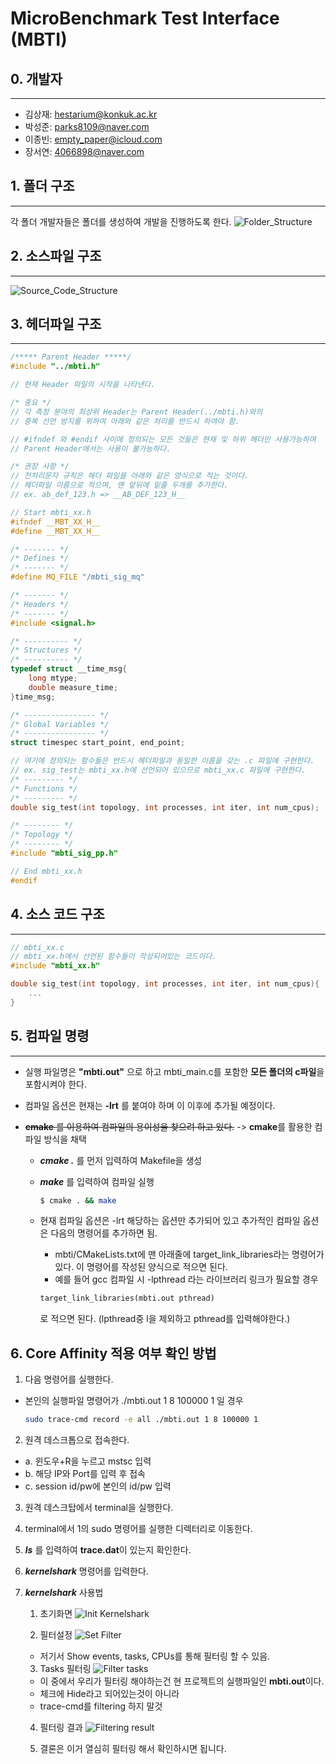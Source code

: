 # MicroBenchmark Test Interface (MBTI)

## 0. 개발자

---

- 김상재: <hestarium@konkuk.ac.kr>
- 박성준: <parks8109@naver.com>
- 이종빈: <empty_paper@icloud.com>
- 장서연: <4066898@naver.com>

## 1. 폴더 구조

---

각 폴더 개발자들은 폴더를 생성하여 개발을 진행하도록 한다.
![Folder_Structure](.readme/folder_structure.jpg)

## 2. 소스파일 구조

---

![Source_Code_Structure](.readme/slide1.jpg)

## 3. 헤더파일 구조

---

```h
/***** Parent Header *****/
#include "../mbti.h" 

// 현재 Header 파일의 시작을 나타낸다.

/* 중요 */
// 각 측정 분야의 최상위 Header는 Parent Header(../mbti.h)와의
// 중복 선언 방지를 위하여 아래와 같은 처리를 반드시 하여야 함.

// #ifndef 와 #endif 사이에 정의되는 모든 것들은 현재 및 하위 헤더만 사용가능하며
// Parent Header에서는 사용이 불가능하다.

/* 권장 사항 */
// 전처리문자 규칙은 헤더 파일을 아래와 같은 양식으로 적는 것이다.
// 헤더파일 이름으로 적으며, 맨 앞뒤에 밑줄 두개를 추가한다.
// ex. ab_def_123.h => __AB_DEF_123_H__

// Start mbti_xx.h
#ifndef __MBT_XX_H__
#define __MBT_XX_H__

/* ------- */
/* Defines */
/* ------- */
#define MQ_FILE "/mbti_sig_mq"

/* ------- */
/* Headers */
/* ------- */
#include <signal.h>

/* ---------- */
/* Structures */
/* ---------- */
typedef struct __time_msg{
    long mtype;
    double measure_time;
}time_msg;

/* ---------------- */
/* Global Variables */
/* ---------------- */
struct timespec start_point, end_point;

// 여기에 정의되는 함수들은 반드시 헤더파일과 동일한 이름을 갖는 .c 파일에 구현한다.
// ex. sig_test는 mbti_xx.h에 선언되어 있으므로 mbti_xx.c 파일에 구현한다.
/* --------- */
/* Functions */
/* --------- */
double sig_test(int topology, int processes, int iter, int num_cpus);

/* -------- */
/* Topology */
/* -------- */
#include "mbti_sig_pp.h"

// End mbti_xx.h
#endif
```

## 4. 소스 코드 구조

---

```c
// mbti_xx.c
// mbti_xx.h에서 선언된 함수들이 작성되어있는 코드이다.
#include "mbti_xx.h"

double sig_test(int topology, int processes, int iter, int num_cpus){
    ...
}

```

## 5. 컴파일 명령

---

- 실행 파일명은 **"mbti.out"** 으로 하고 mbti_main.c를 포함한 **모든 폴더의 c파일**을 포함시켜야 한다.
- 컴파일 옵션은 현재는 **-lrt** 를 붙여야 하며 이 이후에 추가될 예정이다.

- ~~**cmake** 를 이용하여 컴파일의 용이성을 찾으려 하고 있다.~~
-> **cmake**를 활용한 컴파일 방식을 채택
  - ***cmake .*** 를 먼저 입력하여 Makefile을 생성
  - ***make*** 를 입력하여 컴파일 실행
    ```bash
    $ cmake . && make 
    ```

  - 현재 컴파일 옵션은 -lrt 해당하는 옵션만 추가되어 있고 추가적인 컴파일 옵션은 다음의 명령어를 추가하면 됨.
      - mbti/CMakeLists.txt에 맨 아래줄에 target_link_libraries라는 명령어가 있다. 이 명령어를 작성된 양식으로 적으면 된다.
      - 예를 들어 gcc 컴파일 시 -lpthread 라는 라이브러리 링크가 필요할 경우
    ```Makefile
    target_link_libraries(mbti.out pthread)
    ```
      로 적으면 된다. (lpthread중 l을 제외하고 pthread를 입력해야한다.)


## 6. Core Affinity 적용 여부 확인 방법

1. 다음 명령어를 실행한다.
- 본인의 실행파일 명령어가 ./mbti.out 1 8 100000 1 일 경우
    ``` bash
    sudo trace-cmd record -e all ./mbti.out 1 8 100000 1
    ```

2. 원격 데스크톱으로 접속한다.
  - a. 윈도우+R을 누르고 mstsc 입력
  - b. 해당 IP와 Port를 입력 후 접속
  - c. session id/pw에 본인의 id/pw 입력

3. 원격 데스크탑에서 terminal을 실행한다.
4. terminal에서 1의 sudo 명령어를 실행한 디렉터리로 이동한다.
5. ***ls*** 를 입력하여 **trace.dat**이 있는지 확인한다.
6. ***kernelshark*** 명령어를 입력한다.
7. ***kernelshark*** 사용법
    1. 초기화면 ![Init Kernelshark](.readme/kernel_shark_1.PNG)

    2. 필터설정 ![Set Filter](.readme/kernel_shark_2.PNG)
    - 저기서 Show events, tasks, CPUs를 통해 필터링 할 수 있음.
    
    3. Tasks 필터링 ![Filter tasks](.readme/kernel_shark_3.PNG)
    - 이 중에서 우리가 필터링 해야하는건 현 프로젝트의 실행파일인 **mbti.out**이다.
    - 체크에 Hide라고 되어있는것이 아니라
    - trace-cmd를 filtering 하지 말것
    
    4. 필터링 결과 ![Filtering result](.readme/kernel_shark_4.PNG)
    
    5. 결론은 이거 열심히 필터링 해서 확인하시면 됩니다.